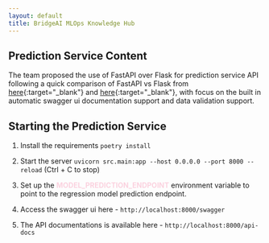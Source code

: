```yaml
---
layout: default
title: BridgeAI MLOps Knowledge Hub
---
```


## Prediction Service Content

The team proposed the use of FastAPI over Flask for prediction service API following a quick comparison of FastAPI vs Flask from [here](https://www.netguru.com/blog/python-flask-versus-fastapi){:target="_blank"} and [here](https://www.turing.com/kb/fastapi-vs-flask-a-detailed-comparison){:target="_blank"}, with focus on the built in automatic swagger ui documentation support and data validation support.

## Starting the Prediction Service

1. Install the requirements `poetry install`

2. Start the server `uvicorn src.main:app --host 0.0.0.0 --port 8000 --reload` (Ctrl + C to stop)

3. Set up the <span style="color:#FBD2DF"><b>MODEL_PREDICTION_ENDPOINT</b></span> environment variable to point to the regression model prediction endpoint.

4. Access the swagger ui here - `http://localhost:8000/swagger`

5. The API documentations is available here - `http://localhost:8000/api-docs`